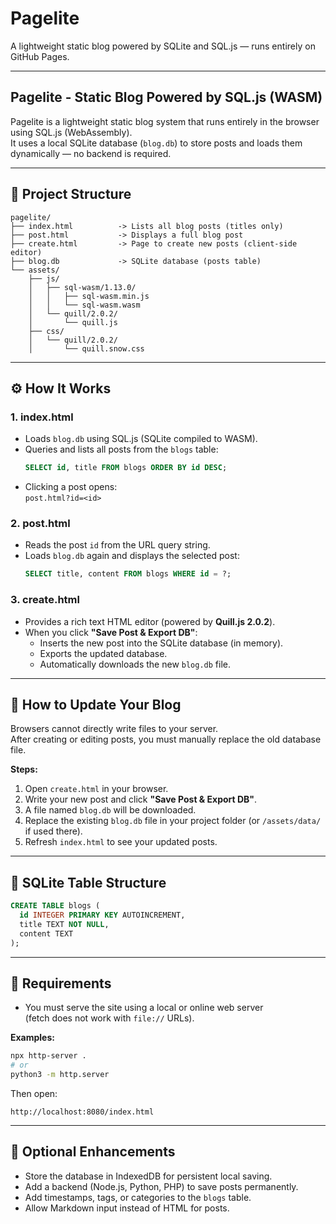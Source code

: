 # Pagelite
A lightweight static blog powered by SQLite and SQL.js — runs entirely on GitHub Pages.

---

## Pagelite - Static Blog Powered by SQL.js (WASM)

Pagelite is a lightweight static blog system that runs entirely in the browser using SQL.js (WebAssembly).  
It uses a local SQLite database (`blog.db`) to store posts and loads them dynamically — no backend is required.

---

## 📁 Project Structure
```text
pagelite/
├── index.html          -> Lists all blog posts (titles only)
├── post.html           -> Displays a full blog post
├── create.html         -> Page to create new posts (client-side editor)
├── blog.db             -> SQLite database (posts table)
└── assets/
    ├── js/
    │   ├── sql-wasm/1.13.0/
    │   │   ├── sql-wasm.min.js
    │   │   └── sql-wasm.wasm
    │   └── quill/2.0.2/
    │       └── quill.js
    ├── css/
    │   └── quill/2.0.2/
    │       └── quill.snow.css
```

---

## ⚙️ How It Works

### 1. index.html
- Loads `blog.db` using SQL.js (SQLite compiled to WASM).  
- Queries and lists all posts from the `blogs` table:
  ```sql
  SELECT id, title FROM blogs ORDER BY id DESC;
  ```
- Clicking a post opens:  
  `post.html?id=<id>`

### 2. post.html
- Reads the post `id` from the URL query string.  
- Loads `blog.db` again and displays the selected post:
  ```sql
  SELECT title, content FROM blogs WHERE id = ?;
  ```

### 3. create.html
- Provides a rich text HTML editor (powered by **Quill.js 2.0.2**).  
- When you click **"Save Post & Export DB"**:
  - Inserts the new post into the SQLite database (in memory).
  - Exports the updated database.
  - Automatically downloads the new `blog.db` file.

---

## 💾 How to Update Your Blog

Browsers cannot directly write files to your server.  
After creating or editing posts, you must manually replace the old database file.

**Steps:**
1. Open `create.html` in your browser.  
2. Write your new post and click **"Save Post & Export DB"**.  
3. A file named `blog.db` will be downloaded.  
4. Replace the existing `blog.db` file in your project folder (or `/assets/data/` if used there).  
5. Refresh `index.html` to see your updated posts.

---

## 🧩 SQLite Table Structure
```sql
CREATE TABLE blogs (
  id INTEGER PRIMARY KEY AUTOINCREMENT,
  title TEXT NOT NULL,
  content TEXT
);
```

---

## 🧠 Requirements
- You must serve the site using a local or online web server  
  (fetch does not work with `file://` URLs).

**Examples:**
```bash
npx http-server .
# or
python3 -m http.server
```

Then open:
```
http://localhost:8080/index.html
```

---

## 🚀 Optional Enhancements
- Store the database in IndexedDB for persistent local saving.
- Add a backend (Node.js, Python, PHP) to save posts permanently.
- Add timestamps, tags, or categories to the `blogs` table.
- Allow Markdown input instead of HTML for posts.
